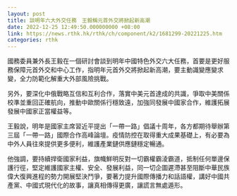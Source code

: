 ```yaml
---
layout: post
title: 談明年六大外交任務　王毅稱元首外交將掀起新高潮
date: 2022-12-25 12:49:50.000000000 +08:00
link: https://news.rthk.hk/rthk/ch/component/k2/1681299-20221225.htm
categories: rthk
---
```


國務委員兼外長王毅在一個研討會談到明年中國特色外交六大任務，首要是更好服務保障元首外交和中心工作，指明年元首外交將掀起新高潮，要主動識變應變求變，全力防範化解重大外部風險挑戰。

另外，要深化中俄戰略互信和互利合作，落實中美元首達成的共識，爭取中美關係校準並重回正確航向，推動中歐關係行穩致遠，加強同發展中國家合作，維護拓展發展中國家正當權益等。

王毅說，明年是國家主席習近平提出「一帶一路」倡議十周年，各方都期待舉辦第三屆「一帶一路」國際合作高峰論壇。疫情防控在取得重大成果基礎上，有必要為中外人員往來提供更多便利，維護產業鏈供應鏈穩定暢通。

他強調，要持續捍衛國家利益，旗幟鮮明反對一切霸權霸淩霸道，抵制任何單邊保護行徑，堅定維護國家主權、安全、發展利益，同一切企圖遲滯甚至阻斷中華民族偉大復興進程的勢力開展堅決鬥爭，要著力提升國際傳播力和話語權，講好中國共產黨、中國式現代化的故事，讓真相傳得更廣，讓謊言無處遁形。

